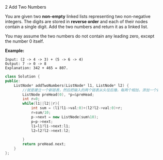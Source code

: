 2 Add Two Numbers 

You are given two **non-empty** linked lists representing two non-negative integers. The digits are stored in **reverse order** and each of their nodes contain a single digit. Add the two numbers and return it as a linked list.

You may assume the two numbers do not contain any leading zero, except the number 0 itself.

**Example:**

```
Input: (2 -> 4 -> 3) + (5 -> 6 -> 4)
Output: 7 -> 0 -> 8
Explanation: 342 + 465 = 807.
```

```c++
class Solution {
public:
    ListNode* addTwoNumbers(ListNode* l1, ListNode* l2) {
        //就是建立一个新链表，然后把输入的两个链表从头往后撸，每两个相加，添加一个新节点到新链表后面。为了避免两个输入链表同时为空，我们建立一个 dummy 结点，将两个结点相加生成的新结点按顺序加到 dummy 结点之后，由于 dummy 结点本身不能变，所以用一个指针 cur 来指向新链表的最后一个结点。
        ListNode preHead(0), *p=&preHead;
        int r=0;
        while(l1||l2||r){
            int sum = (l1?l1->val:0)+(l2?l2->val:0)+r;
            r=sum/10;
            p->next = new ListNode(sum%10);
            p=p->next;
            l1=l1?l1->next:l1;
            l2=l2?l2->next:l2;
            
        }
        return preHead.next;
    }
};
```

